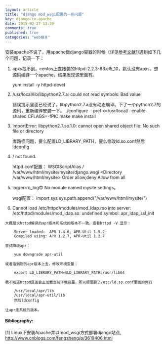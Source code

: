 ```yaml
---
layout: article
title: "django mod_wsgi配置的一些问题"
key: django-to-apache
date: 2015-02-27 13:39
comments: true
published: true
categories: "web相关"
---
```


  安装apache不说了，用apache做django容器的时候（详见[参考文献1][1])遇到如下几个问题，记录一下：

1. apxs找不到。centos上直接装的httpd-2.2.3-83.el5_10，默认没有apxs。想源码编译一个apache，结果发现源里面有。

  	yum install -y httpd-devel

2. /usr/local/lib/libpython2.7.a: could not read symbols: Bad value

    错误提示里面已经说了，libpython2.7.a没有动态编译。下了一个python2.7的源码，重新编译安装一下。
        ./configure --prefix=/usr/local/  –enable-shared CFLAGS=-fPIC
        make
        make install

3. ImportError: libpython2.7.so.1.0: cannot open shared object file: No such file or directory

    库路径问题，要么配置LD_LIBRARY_PATH，要么修改ld.so.conf然后ldconfig

4. / not found.

    httpd.conf配置：
        WSGIScriptAlias / /var/www/html/mysite/mysite/django.wsgi
        <Directory /var/www/html/mysite>
            Order allow,deny
            Allow from all
        </Directory> 


5. log/errro_log中 No module named mysite.settings。

    wsgi配置：
        import sys
        sys.path.append("/var/www/html/mysite/")

  6. Cannot load /etc/httpd/modules/mod_ldap.rso into server: /etc/httpd/modules/mod_ldap.so: undefined symbol: apr_ldap_ssl_init

    大概是说httpd编译的apr版本和系统的版本不一致，查看httpd -V 显示：

        Server loaded:  APR 1.4.6, APR-Util 1.5.2
        Compiled using: APR 1.2.7, APR-Util 1.2.7

    尝试降级apr：

        yum downgrade apr-util

    或者指到别的apr版本上去，修改环境变量：

        export LD_LIBRARY_PATH=$LD_LIBRARY_PATH:/usr/lib64 

    我不知道httpd是否会去加载当前环境变量，所以顺便删了/etc/ld.so.conf里面的两行
        
        /usr/local/apr/lib
        /usr/local/apr-util/lib
        然后ldconfig   

    让apr走系统的版本。





[1]: http://www.cnblogs.com/fengzheng/p/3619406.html   "Linux下安装Apache并以mod_wsgi方式部署django站点"

#### Bibliography:

  \[1] Linux下安装Apache并以mod_wsgi方式部署django站点, <http://www.cnblogs.com/fengzheng/p/3619406.html>
